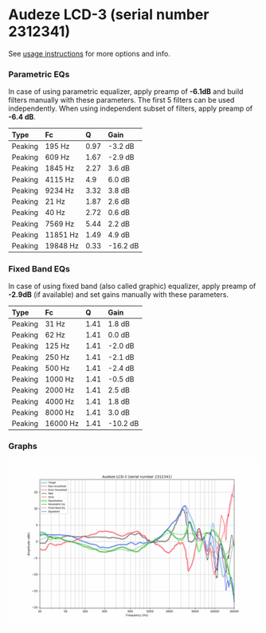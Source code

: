 # Audeze LCD-3 (serial number 2312341)
See [usage instructions](https://github.com/jaakkopasanen/AutoEq#usage) for more options and info.

### Parametric EQs
In case of using parametric equalizer, apply preamp of **-6.1dB** and build filters manually
with these parameters. The first 5 filters can be used independently.
When using independent subset of filters, apply preamp of **-6.4 dB**.

| Type    | Fc       |    Q | Gain     |
|:--------|:---------|:-----|:---------|
| Peaking | 195 Hz   | 0.97 | -3.2 dB  |
| Peaking | 609 Hz   | 1.67 | -2.9 dB  |
| Peaking | 1845 Hz  | 2.27 | 3.6 dB   |
| Peaking | 4115 Hz  | 4.9  | 6.0 dB   |
| Peaking | 9234 Hz  | 3.32 | 3.8 dB   |
| Peaking | 21 Hz    | 1.87 | 2.6 dB   |
| Peaking | 40 Hz    | 2.72 | 0.6 dB   |
| Peaking | 7569 Hz  | 5.44 | 2.2 dB   |
| Peaking | 11851 Hz | 1.49 | 4.9 dB   |
| Peaking | 19848 Hz | 0.33 | -16.2 dB |

### Fixed Band EQs
In case of using fixed band (also called graphic) equalizer, apply preamp of **-2.9dB**
(if available) and set gains manually with these parameters.

| Type    | Fc       |    Q | Gain     |
|:--------|:---------|:-----|:---------|
| Peaking | 31 Hz    | 1.41 | 1.8 dB   |
| Peaking | 62 Hz    | 1.41 | 0.0 dB   |
| Peaking | 125 Hz   | 1.41 | -2.0 dB  |
| Peaking | 250 Hz   | 1.41 | -2.1 dB  |
| Peaking | 500 Hz   | 1.41 | -2.4 dB  |
| Peaking | 1000 Hz  | 1.41 | -0.5 dB  |
| Peaking | 2000 Hz  | 1.41 | 2.5 dB   |
| Peaking | 4000 Hz  | 1.41 | 1.8 dB   |
| Peaking | 8000 Hz  | 1.41 | 3.0 dB   |
| Peaking | 16000 Hz | 1.41 | -10.2 dB |

### Graphs
![](./Audeze%20LCD-3%20(serial%20number%202312341).png)